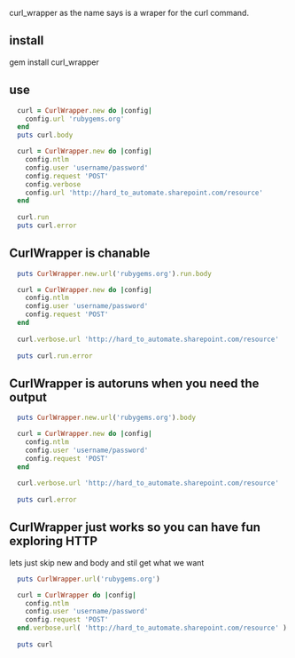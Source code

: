 curl_wrapper as the name says is a wraper for the curl command.

## install ##
  gem install curl_wrapper
  
## use ##

```ruby
  curl = CurlWrapper.new do |config|
    config.url 'rubygems.org'
  end
  puts curl.body
```

```ruby
  curl = CurlWrapper.new do |config|
    config.ntlm
    config.user 'username/password'
    config.request 'POST'
    config.verbose
    config.url 'http://hard_to_automate.sharepoint.com/resource' 
  end
  
  curl.run
  puts curl.error
```

## CurlWrapper is chanable ##

```ruby
  puts CurlWrapper.new.url('rubygems.org').run.body
```

```ruby
  curl = CurlWrapper.new do |config|
    config.ntlm
    config.user 'username/password'
    config.request 'POST'
  end
  
  curl.verbose.url 'http://hard_to_automate.sharepoint.com/resource' 
  
  puts curl.run.error
```

## CurlWrapper is autoruns when you need the output ##

```ruby
  puts CurlWrapper.new.url('rubygems.org').body
```

```ruby
  curl = CurlWrapper.new do |config|
    config.ntlm
    config.user 'username/password'
    config.request 'POST'
  end
  
  curl.verbose.url 'http://hard_to_automate.sharepoint.com/resource' 
  
  puts curl.error
```

## CurlWrapper just works so you can have fun exploring HTTP ##
lets just skip new and body and stil get what we want
```ruby
  puts CurlWrapper.url('rubygems.org')
```

```ruby
  curl = CurlWrapper do |config|
    config.ntlm
    config.user 'username/password'
    config.request 'POST'
  end.verbose.url( 'http://hard_to_automate.sharepoint.com/resource' )
  
  puts curl
```
